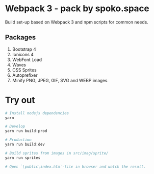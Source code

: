 # Webpack 3 - pack by spoko.space
Build set-up based on Webpack 3 and npm scripts for common needs.

## Packages
1. Bootstrap 4
2. Ionicons 4
3. WebFont Load
4. Waves
5. CSS Sprites
6. Autoprefixer
7. Minify PNG, JPEG, GIF, SVG and WEBP images

# Try out
```powershell
# Install nodejs dependencies
yarn

# Develop
yarn run build:prod 

# Production
yarn run build:dev 

# Build sprites from images in src/imag/sprite/
yarn run sprites 

# Open `\public\index.htm`-file in browser and watch the result.
```


